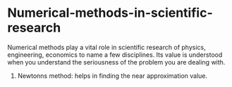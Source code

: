 # Numerical-methods-in-scientific-research

Numerical methods play a vital role in scientific research of physics, engineering, economics to name a few disciplines.
Its value is understood when you understand the seriousness of the problem you are dealing with.


1. Newtonns method: helps in finding the near approximation value.
